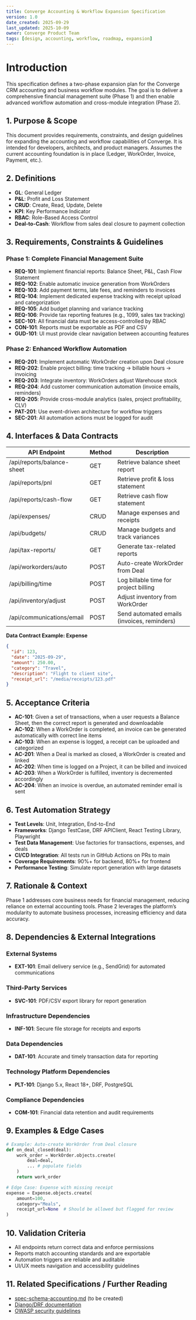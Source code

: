 ```yaml
---
title: Converge Accounting & Workflow Expansion Specification
version: 1.0
date_created: 2025-09-29
last_updated: 2025-10-09
owner: Converge Product Team
tags: [design, accounting, workflow, roadmap, expansion]
---
```


# Introduction

This specification defines a two-phase expansion plan for the Converge CRM accounting and business workflow modules. The goal is to deliver a comprehensive financial management suite (Phase 1) and then enable advanced workflow automation and cross-module integration (Phase 2).

## 1. Purpose & Scope

This document provides requirements, constraints, and design guidelines for expanding the accounting and workflow capabilities of Converge. It is intended for developers, architects, and product managers. Assumes the current accounting foundation is in place (Ledger, WorkOrder, Invoice, Payment, etc.).

## 2. Definitions

- **GL**: General Ledger
- **P&L**: Profit and Loss Statement
- **CRUD**: Create, Read, Update, Delete
- **KPI**: Key Performance Indicator
- **RBAC**: Role-Based Access Control
- **Deal-to-Cash**: Workflow from sales deal closure to payment collection

## 3. Requirements, Constraints & Guidelines

### Phase 1: Complete Financial Management Suite
- **REQ-101**: Implement financial reports: Balance Sheet, P&L, Cash Flow Statement
- **REQ-102**: Enable automatic invoice generation from WorkOrders
- **REQ-103**: Add payment terms, late fees, and reminders to invoices
- **REQ-104**: Implement dedicated expense tracking with receipt upload and categorization
- **REQ-105**: Add budget planning and variance tracking
- **REQ-106**: Provide tax reporting features (e.g., 1099, sales tax tracking)
- **SEC-101**: All financial data must be access-controlled by RBAC
- **CON-101**: Reports must be exportable as PDF and CSV
- **GUD-101**: UI must provide clear navigation between accounting features

### Phase 2: Enhanced Workflow Automation
- **REQ-201**: Implement automatic WorkOrder creation upon Deal closure
- **REQ-202**: Enable project billing: time tracking → billable hours → invoicing
- **REQ-203**: Integrate inventory: WorkOrders adjust Warehouse stock
- **REQ-204**: Add customer communication automation (invoice emails, reminders)
- **REQ-205**: Provide cross-module analytics (sales, project profitability, CLV)
- **PAT-201**: Use event-driven architecture for workflow triggers
- **SEC-201**: All automation actions must be logged for audit

## 4. Interfaces & Data Contracts

| API Endpoint                | Method | Description                                 |
|----------------------------|--------|---------------------------------------------|
| /api/reports/balance-sheet | GET    | Retrieve balance sheet report               |
| /api/reports/pnl           | GET    | Retrieve profit & loss statement            |
| /api/reports/cash-flow     | GET    | Retrieve cash flow statement                |
| /api/expenses/             | CRUD   | Manage expenses and receipts                |
| /api/budgets/              | CRUD   | Manage budgets and track variances          |
| /api/tax-reports/          | GET    | Generate tax-related reports                |
| /api/workorders/auto       | POST   | Auto-create WorkOrder from Deal             |
| /api/billing/time          | POST   | Log billable time for project billing       |
| /api/inventory/adjust      | POST   | Adjust inventory from WorkOrder             |
| /api/communications/email  | POST   | Send automated emails (invoices, reminders) |

**Data Contract Example: Expense**
```json
{
  "id": 123,
  "date": "2025-09-29",
  "amount": 250.00,
  "category": "Travel",
  "description": "Flight to client site",
  "receipt_url": "/media/receipts/123.pdf"
}
```

## 5. Acceptance Criteria

- **AC-101**: Given a set of transactions, when a user requests a Balance Sheet, then the correct report is generated and downloadable
- **AC-102**: When a WorkOrder is completed, an invoice can be generated automatically with correct line items
- **AC-103**: When an expense is logged, a receipt can be uploaded and categorized
- **AC-201**: When a Deal is marked as closed, a WorkOrder is created and linked
- **AC-202**: When time is logged on a Project, it can be billed and invoiced
- **AC-203**: When a WorkOrder is fulfilled, inventory is decremented accordingly
- **AC-204**: When an invoice is overdue, an automated reminder email is sent

## 6. Test Automation Strategy

- **Test Levels**: Unit, Integration, End-to-End
- **Frameworks**: Django TestCase, DRF APIClient, React Testing Library, Playwright
- **Test Data Management**: Use factories for transactions, expenses, and deals
- **CI/CD Integration**: All tests run in GitHub Actions on PRs to main
- **Coverage Requirements**: 90%+ for backend, 80%+ for frontend
- **Performance Testing**: Simulate report generation with large datasets

## 7. Rationale & Context

Phase 1 addresses core business needs for financial management, reducing reliance on external accounting tools. Phase 2 leverages the platform’s modularity to automate business processes, increasing efficiency and data accuracy.

## 8. Dependencies & External Integrations

### External Systems
- **EXT-101**: Email delivery service (e.g., SendGrid) for automated communications

### Third-Party Services
- **SVC-101**: PDF/CSV export library for report generation

### Infrastructure Dependencies
- **INF-101**: Secure file storage for receipts and exports

### Data Dependencies
- **DAT-101**: Accurate and timely transaction data for reporting

### Technology Platform Dependencies
- **PLT-101**: Django 5.x, React 18+, DRF, PostgreSQL

### Compliance Dependencies
- **COM-101**: Financial data retention and audit requirements

## 9. Examples & Edge Cases

```python
# Example: Auto-create WorkOrder from Deal closure
def on_deal_closed(deal):
    work_order = WorkOrder.objects.create(
        deal=deal,
        ... # populate fields
    )
    return work_order

# Edge Case: Expense with missing receipt
expense = Expense.objects.create(
    amount=100,
    category="Meals",
    receipt_url=None  # Should be allowed but flagged for review
)
```

## 10. Validation Criteria

- All endpoints return correct data and enforce permissions
- Reports match accounting standards and are exportable
- Automation triggers are reliable and auditable
- UI/UX meets navigation and accessibility guidelines

## 11. Related Specifications / Further Reading

- [spec-schema-accounting.md](spec-schema-accounting.md) (to be created)
- [Django/DRF documentation](https://www.django-rest-framework.org/)
- [OWASP security guidelines](https://owasp.org/www-project-top-ten/)

